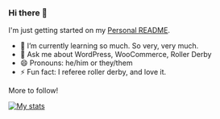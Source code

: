 ### Hi there 👋

I'm just getting started on my [Personal README](https://docs.github.com/en/free-pro-team@latest/github/setting-up-and-managing-your-github-profile/managing-your-profile-readme#about-your-profile-readme).

<!-- - 🔭 I’m currently working on -->
- 🌱 I’m currently learning so much. So very, very much.
- 💬 Ask me about WordPress, WooCommerce, Roller Derby
- 😄 Pronouns: he/him or they/them
- ⚡ Fun fact: I referee roller derby, and love it.


More to follow! 

<!--
**GeoJunkie/GeoJunkie** is a ✨ _special_ ✨ repository because its `README.md` (this file) appears on your GitHub profile.

Here are some ideas to get you started:

- 🔭 I’m currently working on ...
- 🌱 I’m currently learning ...
- 👯 I’m looking to collaborate on ...
- 🤔 I’m looking for help with ...
- 💬 Ask me about ...
- 📫 How to reach me: ...
- 😄 Pronouns: ...
- ⚡ Fun fact: ...
-->

[![My stats](https://github-readme-stats-swart-kappa.vercel.app//api?username=geojunkie&show_icons=true&count_private=true)](https://github.com/anuraghazra/github-readme-stats)
